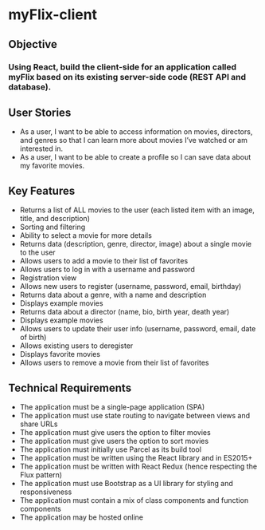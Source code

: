# myFlix-client

## Objective

### Using React, build the client-side for an application called myFlix based on its existing server-side code (REST API and database).

## User Stories

* As a user, I want to be able to access information on movies, directors, and genres so that I can learn more about movies I’ve watched or am interested in.
* As a user, I want to be able to create a profile so I can save data about my favorite movies.

## Key Features

* Returns a list of ALL movies to the user (each listed item with an image, title, and description)
* Sorting and filtering
* Ability to select a movie for more details
* Returns data (description, genre, director, image) about a single movie to the user
* Allows users to add a movie to their list of favorites
* Allows users to log in with a username and password
* Registration view
* Allows new users to register (username, password, email, birthday)
* Returns data about a genre, with a name and description
* Displays example movies
* Returns data about a director (name, bio, birth year, death year)
* Displays example movies
* Allows users to update their user info (username, password, email, date of birth)
* Allows existing users to deregister
* Displays favorite movies
* Allows users to remove a movie from their list of favorites

## Technical Requirements

* The application must be a single-page application (SPA)
* The application must use state routing to navigate between views and share URLs
* The application must give users the option to filter movies
* The application must give users the option to sort movies
* The application must initially use Parcel as its build tool
* The application must be written using the React library and in ES2015+
* The application must be written with React Redux (hence respecting the Flux pattern)
* The application must use Bootstrap as a UI library for styling and responsiveness
* The application must contain a mix of class components and function components
* The application may be hosted online
